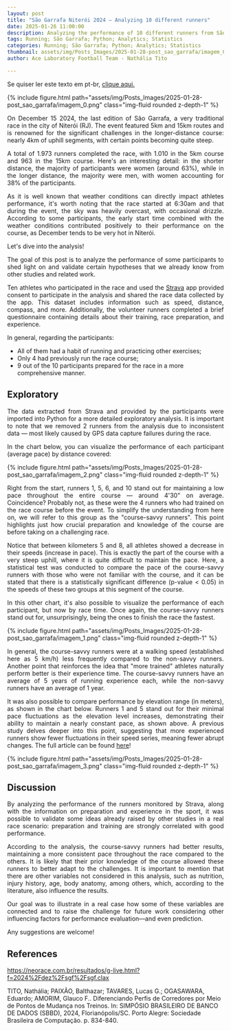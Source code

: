 ```yaml
---
layout: post
title: "São Garrafa Niterói 2024 – Analyzing 10 different runners"
date: 2025-01-26 11:00:00
description: Analyzing the performance of 10 different runners from São Garrafa 2024
tags: Running; São Garrafa; Python; Analytics; Statistics
categories: Running; São Garrafa; Python; Analytics; Statistics
thumbnail: assets/img/Posts_Images/2025-01-28-post_sao_garrafa/imagem_0.png
author: Ace Laboratory Football Team - Nathália Tito

---
```


<p align="justify">
Se quiser ler este texto em pt-br, <a href = "https://ac3lab.github.io/blog/2000/post_sao_garrafa_pt/"> clique aqui.</a>
</p>


{% include figure.html path="assets/img/Posts_Images/2025-01-28-post_sao_garrafa/imagem_0.png" class="img-fluid rounded z-depth-1" %}

<p align="justify">
On December 15 2024, the last edition of São Garrafa, a very traditional race in the city of Niterói (RJ). The event featured 5km and 15km routes and is renowned for the significant challenges in the longer-distance course: nearly 4km of uphill segments, with certain points becoming quite steep.
</p>

<p align="justify">
A total of 1.973 runners completed the race, with 1.010 in the 5km course and 963 in the 15km course. Here's an interesting detail: in the shorter distance, the majority of participants were women (around 63%), while in the longer distance, the majority were men, with women accounting for 38% of the participants.
</p>

<p align="justify">
As it is well known that weather conditions can directly impact athletes performance, it's worth noting that the race started at 6:30am and that during the event, the sky was heavily overcast, with occasional drizzle. According to some participants, the early start time combined with the weather conditions contributed positively to their performance on the course, as December tends to be very hot in Niterói.
</p>

Let's dive into the analysis!

<p align="justify">
The goal of this post is to analyze the performance of some participants to shed light on and validate certain hypotheses that we already know from other studies and related work.
</p>

<p align="justify">
Ten athletes who participated in the race and used the <a href="https://www.strava.com/">Strava</a> app provided consent to participate in the analysis and shared the race data collected by the app. This dataset includes information such as speed, distance, compass, and more. Additionally, the volunteer runners completed a brief questionnaire containing details about their training, race preparation, and experience.
</p>

In general, regarding the participants:

<ul>
    <li>All of them had a habit of running and practicing other exercises;</li>
    <li>Only 4 had previously run the race course;</li>
    <li>9 out of the 10 participants prepared for the race in a more comprehensive manner.</li>
</ul>

<h2>Exploratory</h2>

<p align="justify">
The data extracted from Strava and provided by the participants were imported into Python for a more detailed exploratory analysis. It is important to note that we removed 2 runners from the analysis due to inconsistent data — most likely caused by GPS data capture failures during the race.
</p>

<p align="justify">
In the chart below, you can visualize the performance of each participant (average pace) by distance covered:
</p>

{% include figure.html path="assets/img/Posts_Images/2025-01-28-post_sao_garrafa/imagem_2.png" class="img-fluid rounded z-depth-1" %}

<p align="justify">
Right from the start, runners 1, 5, 6, and 10 stand out for maintaining a low pace throughout the entire course — around 4'30" on average. Coincidence? Probably not, as these were the 4 runners who had trained on the race course before the event. To simplify the understanding from here on, we will refer to this group as the "course-savvy runners". This point highlights just how crucial preparation and knowledge of the course are before taking on a challenging race.
</p>

<p align="justify">
Notice that between kilometers 5 and 8, all athletes showed a decrease in their speeds (increase in pace). This is exactly the part of the course with a very steep uphill, where it is quite difficult to maintain the pace. Here, a statistical test was conducted to compare the pace of the course-savvy runners with those who were not familiar with the course, and it can be stated that there is a statistically significant difference (p-value < 0.05) in the speeds of these two groups at this segment of the course.
</p>

<p align="justify">
In this other chart, it's also possible to visualize the performance of each participant, but now by race time. Once again, the course-savvy runners stand out for, unsurprisingly, being the ones to finish the race the fastest.
</p>

{% include figure.html path="assets/img/Posts_Images/2025-01-28-post_sao_garrafa/imagem_1.png" class="img-fluid rounded z-depth-1" %}

<p align="justify">
In general, the course-savvy runners were at a walking speed (established here as 5 km/h) less frequently compared to the non-savvy runners. Another point that reinforces the idea that "more trained" athletes naturally perform better is their experience time. The course-savvy runners have an average of 5 years of running experience each, while the non-savvy runners have an average of 1 year.
</p>

<p align="justify">
It was also possible to compare performance by elevation range (in meters), as shown in the chart below. Runners 1 and 5 stand out for their minimal pace fluctuations as the elevation level increases, demonstrating their ability to maintain a nearly constant pace, as shown above. A previous study delves deeper into this point, suggesting that more experienced runners show fewer fluctuations in their speed series, meaning fewer abrupt changes. The full article can be found <a href="https://sol.sbc.org.br/index.php/sbbd/article/view/30754">here</a>!
</p>

{% include figure.html path="assets/img/Posts_Images/2025-01-28-post_sao_garrafa/imagem_3.png" class="img-fluid rounded z-depth-1" %}

<h2>Discussion</h2>

<p align="justify">
By analyzing the performance of the runners monitored by Strava, along with the information on preparation and experience in the sport, it was possible to validate some ideas already raised by other studies in a real race scenario: preparation and training are strongly correlated with good performance. 
</p>

<p align="justify">
According to the analysis, the course-savvy runners had better results, maintaining a more consistent pace throughout the race compared to the others. It is likely that their prior knowledge of the course allowed these runners to better adapt to the challenges. It is important to mention that there are other variables not considered in this analysis, such as nutrition, injury history, age, body anatomy, among others, which, according to the literature, also influence the results.
</p>

<p align="justify">
Our goal was to illustrate in a real case how some of these variables are connected and to raise the challenge for future work considering other influencing factors for performance evaluation—and even prediction.
</p>

Any suggestions are welcome!

<h2>References</h2>

https://neorace.com.br/resultados/g-live.html?f=2024%2Fdez%2Fsgf%2Fsgf.clax

TITO, Nathália; PAIXÃO, Balthazar; TAVARES, Lucas G.; OGASAWARA, Eduardo; AMORIM, Glauco F.. Diferenciando Perfis de Corredores por Meio de Pontos de Mudança nos Treinos. In: SIMPÓSIO BRASILEIRO DE BANCO DE DADOS (SBBD), 2024, Florianópolis/SC. Porto Alegre: Sociedade Brasileira de Computação. p. 834-840.